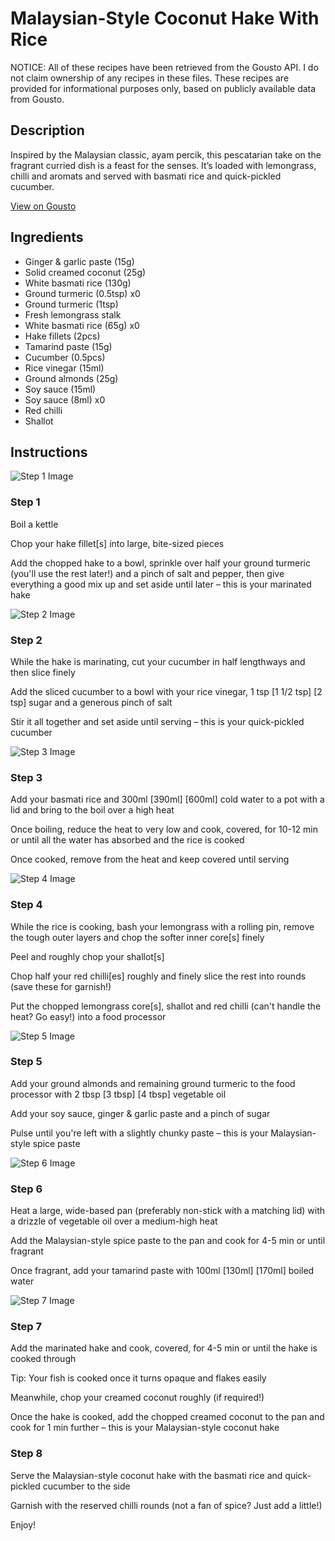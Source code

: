 # Malaysian-Style Coconut Hake With Rice

NOTICE: All of these recipes have been retrieved from the Gousto API. I do not claim ownership of any recipes in these files. These recipes are provided for informational purposes only, based on publicly available data from Gousto.

## Description

Inspired by the Malaysian classic, ayam percik, this pescatarian take on the fragrant curried dish is a feast for the senses. It’s loaded with lemongrass, chilli and aromats and served with basmati rice and quick-pickled cucumber.

[View on Gousto](https://www.gousto.co.uk/recipes/cookbook/malaysian-style-coconut-hake-with-rice)

## Ingredients

- Ginger & garlic paste (15g)
- Solid creamed coconut (25g)
- White basmati rice (130g)
- Ground turmeric (0.5tsp) x0
- Ground turmeric (1tsp)
- Fresh lemongrass stalk
- White basmati rice (65g) x0
- Hake fillets (2pcs)
- Tamarind paste (15g)
- Cucumber (0.5pcs)
- Rice vinegar (15ml)
- Ground almonds (25g)
- Soy sauce (15ml)
- Soy sauce (8ml) x0
- Red chilli
- Shallot

## Instructions

![Step 1 Image](https://production-media.gousto.co.uk/cms/recipe-step-image/step-1-1693818665301-x200.jpg)

### Step 1

Boil a kettle

Chop your hake fillet[s] into large, bite-sized pieces

Add the chopped hake to a bowl, sprinkle over half your ground turmeric (you'll use the rest later!) and a pinch of salt and pepper, then give everything a good mix up and set aside until later – this is your marinated hake

![Step 2 Image](https://production-media.gousto.co.uk/cms/recipe-step-image/step-2-1693818667864-x200.jpg)

### Step 2

While the hake is marinating, cut your cucumber in half lengthways and then slice finely

Add the sliced cucumber to a bowl with your rice vinegar, 1 tsp <span class="text-purple">[1 1/2 tsp]</span> <span class="text-danger">[2 tsp]</span> sugar and a generous pinch of salt

Stir it all together and set aside until serving – this is your quick-pickled cucumber

![Step 3 Image](https://production-media.gousto.co.uk/cms/recipe-step-image/step-3-1693818671220-x200.jpg)

### Step 3

Add your basmati rice and 300ml<span class="text-purple"> [390ml] </span><span class="text-danger">[600ml]</span> cold water to a pot with a lid and bring to the boil over a high heat

Once boiling, reduce the heat to very low and cook, covered, for 10-12 min or until all the water has absorbed and the rice is cooked

Once cooked, remove from the heat and keep covered until serving

![Step 4 Image](https://production-media.gousto.co.uk/cms/recipe-step-image/step-4-1693818674803-x200.jpg)

### Step 4

While the rice is cooking, bash your lemongrass with a rolling pin, remove the tough outer layers and chop the softer inner core[s]<span class="text-danger"> </span>finely

Peel and roughly chop your shallot[s]

Chop half your red chilli[es] roughly and finely slice the rest into rounds (save these for garnish!)

Put the chopped lemongrass core[s], shallot and red chilli (can't handle the heat? Go easy!) into a food processor

![Step 5 Image](https://production-media.gousto.co.uk/cms/recipe-step-image/step-5-1693818677933-x200.jpg)

### Step 5

Add your ground almonds and remaining ground turmeric to the food processor with 2 tbsp <span class="text-purple">[3 tbsp]</span> <span class="text-danger">[4 tbsp]</span> vegetable oil

Add your soy sauce, ginger & garlic paste and a pinch of sugar

Pulse until you're left with a slightly chunky paste – this is your Malaysian-style spice paste

![Step 6 Image](https://production-media.gousto.co.uk/cms/recipe-step-image/step-6-1693818680768-x200.jpg)

### Step 6

Heat a large, wide-based pan (preferably non-stick with a matching lid) with a drizzle of vegetable oil over a medium-high heat

Add the Malaysian-style spice paste to the pan and cook for 4-5 min or until fragrant

Once fragrant, add your tamarind paste with 100ml<span class="text-purple"> [130ml]</span> <span class="text-danger">[170ml]</span> boiled water

![Step 7 Image](https://production-media.gousto.co.uk/cms/recipe-step-image/step-7-1693818683517-x200.jpg)

### Step 7

Add the marinated hake and cook, covered, for 4-5 min or until the hake is cooked through

Tip: Your fish is cooked once it turns opaque and flakes easily

Meanwhile, chop your creamed coconut roughly (if required!)

Once the hake is cooked, add the chopped creamed coconut to the pan and cook for 1 min further – this is your Malaysian-style coconut hake

### Step 8

Serve the Malaysian-style coconut hake with the basmati rice and quick-pickled cucumber to the side

Garnish with the reserved chilli rounds (not a fan of spice? Just add a little!)

Enjoy!

